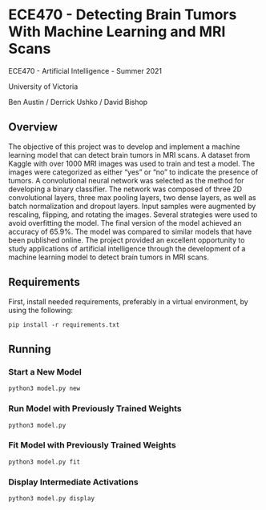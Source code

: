 # ECE470 - Detecting Brain Tumors With Machine Learning and MRI Scans

ECE470 - Artificial Intelligence - Summer 2021

 University of Victoria

Ben Austin / Derrick Ushko / David Bishop

## Overview
The objective of this project was to develop and implement a machine learning model that can detect brain tumors in MRI scans. A dataset from Kaggle with over 1000 MRI images was used to train and test a model. The images were categorized as either “yes” or “no” to indicate the presence of tumors. A convolutional neural network was selected as the method for developing a binary classifier. The network was composed of three 2D convolutional layers, three max pooling layers, two dense layers, as well as batch normalization and dropout layers. Input samples were augmented by rescaling, flipping, and rotating the images. Several strategies were used to avoid overfitting the model. The final version of the model achieved an accuracy of 65.9%. The model was compared to similar models that have been published online. The project provided an excellent opportunity to study applications of artificial intelligence through the development of a machine learning model to detect brain tumors in MRI scans.

## Requirements

First, install needed requirements, preferably in a virtual environment, by using the following:

`pip install -r requirements.txt`

## Running

### Start a New Model

`python3 model.py new`

### Run Model with Previously Trained Weights

`python3 model.py`

### Fit Model with Previously Trained Weights

`python3 model.py fit`

### Display Intermediate Activations

`python3 model.py display`
